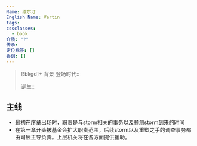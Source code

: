 ```yaml
---
Name: 维尔汀
English Name: Vertin
tags: 
cssclasses:
  - book
介质: "?"
传承: 
定位标签: []
香调: []
---
```



> [!bkgd]+ 背景
> 登场时代:: 
> 
> 诞生:: 
> 

## 主线

- 最初在序章出场时，职责是与storm相关的事务以及预测storm到来的时间
- 在第一章开头被基金会扩大职责范围，后续storm以及重塑之手的调查事务都由司辰主导负责。上层机关将在各方面提供援助。